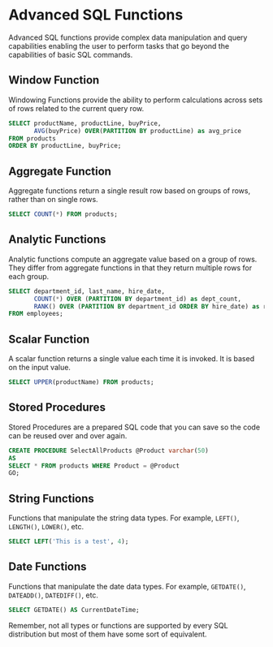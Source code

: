 # Advanced SQL Functions

Advanced SQL functions provide complex data manipulation and query capabilities enabling the user to perform tasks that go beyond the capabilities of basic SQL commands. 

## Window Function 

Windowing Functions provide the ability to perform calculations across sets of rows related to the current query row.

```sql
SELECT productName, productLine, buyPrice,
       AVG(buyPrice) OVER(PARTITION BY productLine) as avg_price
FROM products
ORDER BY productLine, buyPrice;
```

## Aggregate Function

Aggregate functions return a single result row based on groups of rows, rather than on single rows.

```sql
SELECT COUNT(*) FROM products;
```

## Analytic Functions

Analytic functions compute an aggregate value based on a group of rows. They differ from aggregate functions in that they return multiple rows for each group.

```sql
SELECT department_id, last_name, hire_date, 
       COUNT(*) OVER (PARTITION BY department_id) as dept_count,
       RANK() OVER (PARTITION BY department_id ORDER BY hire_date) as ranking
FROM employees;
```

## Scalar Function

A scalar function returns a single value each time it is invoked. It is based on the input value. 

```sql
SELECT UPPER(productName) FROM products;
```

## Stored Procedures

Stored Procedures are a prepared SQL code that you can save so the code can be reused over and over again.

```sql
CREATE PROCEDURE SelectAllProducts @Product varchar(50)
AS
SELECT * FROM products WHERE Product = @Product
GO;
```

## String Functions 

Functions that manipulate the string data types. For example, `LEFT()`, `LENGTH()`, `LOWER()`, etc.

```sql
SELECT LEFT('This is a test', 4);
```

## Date Functions 

Functions that manipulate the date data types. For example, `GETDATE()`, `DATEADD()`, `DATEDIFF()`, etc.

```sql
SELECT GETDATE() AS CurrentDateTime;
```
Remember, not all types or functions are supported by every SQL distribution but most of them have some sort of equivalent.
